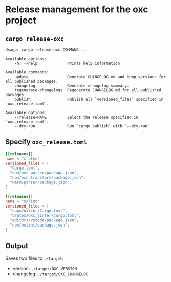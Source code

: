 # Release management for the oxc project

## `cargo release-oxc`

```
Usage: cargo-release-oxc COMMAND ...

Available options:
    -h, --help             Prints help information

Available commands:
    update                 Generate CHANGELOG.md and bump versions for all published packages.
    changelog              Generate changelog summary.
    regenerate-changelogs  Regenerate CHANGELOG.md for all published packages.
    publish                Publish all `versioned_files` specified in `oxc_release.toml`.

Available options:
    --release=NAME         Select the release specified in `oxc_release.toml`.
    --dry-run              Run `cargo publish` with `--dry-run`
```

## Specify `oxc_release.toml`

```toml
[[releases]]
name = "crates"
versioned_files = [
  "Cargo.toml",
  "npm/oxc-parser/package.json",
  "npm/oxc-transform/package.json",
  "wasm/parser/package.json",
]

[[releases]]
name = "oxlint"
versioned_files = [
  "apps/oxlint/Cargo.toml",
  "crates/oxc_linter/Cargo.toml",
  "editors/vscode/package.json",
  "npm/oxlint/package.json",
]
```

## Output

Saves two files to `./target`:

* version: `./target/OXC_VERSION`
* changelog: `./target/OXC_CHANGELOG`
